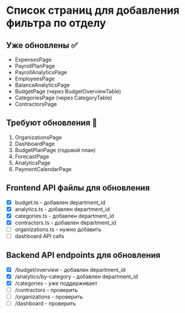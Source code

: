 # Список страниц для добавления фильтра по отделу

## Уже обновлены ✅
- ExpensesPage
- PayrollPlanPage
- PayrollAnalyticsPage
- EmployeesPage
- BalanceAnalyticsPage
- BudgetPage (через BudgetOverviewTable)
- CategoriesPage (через CategoryTable)
- ContractorsPage

## Требуют обновления 🔧
1. OrganizationsPage
2. DashboardPage
3. BudgetPlanPage (годовой план)
4. ForecastPage
5. AnalyticsPage
6. PaymentCalendarPage

## Frontend API файлы для обновления
- [x] budget.ts - добавлен department_id
- [x] analytics.ts - добавлен department_id
- [x] categories.ts - добавлен department_id
- [x] contractors.ts - добавлен department_id
- [ ] organizations.ts - нужно добавить
- [ ] dashboard API calls

## Backend API endpoints для обновления
- [x] /budget/overview - добавлен department_id
- [x] /analytics/by-category - добавлен department_id
- [x] /categories - уже поддерживает
- [ ] /contractors - проверить
- [ ] /organizations - проверить
- [ ] /dashboard - проверить
